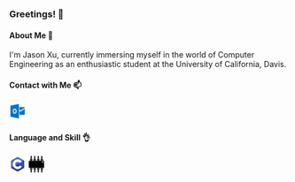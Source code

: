 ### Greetings! 👋

#### About Me 🌱
I'm Jason Xu, currently immersing myself in the world of Computer Engineering as an enthusiastic student at the University of California, Davis.

#### Contact with Me 📫
[<img height="30" width="30" src="./icons/outlook.svg"/>](mailto:jzyxu@outlook.com)

#### Language and Skill 👌
[<img height="30" width="30" src="./icons/c.svg"/>](https://isocpp.org/)
[<img height="30" width="30" src="./icons/verilog.svg"/>](https://www.verilog.com/)

